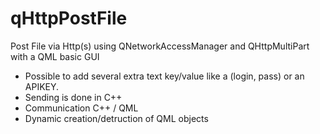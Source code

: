 # qHttpPostFile
Post File via Http(s) using QNetworkAccessManager and QHttpMultiPart with a QML basic GUI

- Possible to add several extra text key/value like a (login, pass) or an APIKEY.
- Sending is done in C++
- Communication C++ / QML
- Dynamic creation/detruction of QML objects
